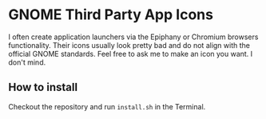 # GNOME Third Party App Icons
I often create application launchers via the Epiphany or Chromium browsers functionality. Their icons usually look pretty bad and do not align with the official GNOME standards. Feel free to ask me to make an icon you want. I don't mind.

## How to install
Checkout the repository and run `install.sh` in the Terminal.
